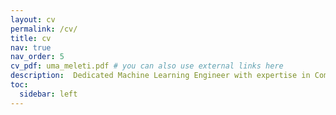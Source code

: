 ```yaml
---
layout: cv
permalink: /cv/
title: cv
nav: true
nav_order: 5
cv_pdf: uma_meleti.pdf # you can also use external links here
description:  Dedicated Machine Learning Engineer with expertise in Computer Vision, Natural Language Processing, Cloud Computing,and MLOps. I bring extensive hands-on experience in developing AI models, fine-tuning, and orchestrating continuous machine learning pipelines. Passionate about solving problems that combine AI, mathematics and software engineering.
toc:
  sidebar: left
---
```

